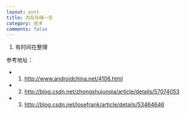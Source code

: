```yaml
---
layout: post
title: 内存存储一览
category: 技术
comments: false
---
```

    
1. 有时间在整理

参考地址：

* 1. <http://www.androidchina.net/4106.html>
* 2. <http://blog.csdn.net/zhongshujunqia/article/details/57074053>
* 3. <http://blog.csdn.net/losefrank/article/details/53464646>
	
	
	
	
	
	
	
	
	
	
	
	
	
	
	